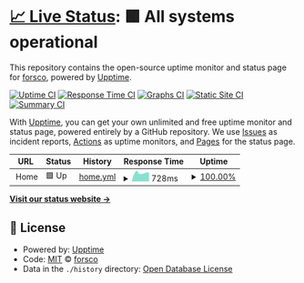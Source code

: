 # [📈 Live Status](https://forsco.github.io/uptime): <!--live status--> **🟩 All systems operational**

This repository contains the open-source uptime monitor and status page for [forsco](https://forsco.github.io/uptime), powered by [Upptime](https://github.com/upptime/upptime).

[![Uptime CI](https://github.com/forsco/uptime/workflows/Uptime%20CI/badge.svg)](https://github.com/forsco/uptime/actions?query=workflow%3A%22Uptime+CI%22)
[![Response Time CI](https://github.com/forsco/uptime/workflows/Response%20Time%20CI/badge.svg)](https://github.com/forsco/uptime/actions?query=workflow%3A%22Response+Time+CI%22)
[![Graphs CI](https://github.com/forsco/uptime/workflows/Graphs%20CI/badge.svg)](https://github.com/forsco/uptime/actions?query=workflow%3A%22Graphs+CI%22)
[![Static Site CI](https://github.com/forsco/uptime/workflows/Static%20Site%20CI/badge.svg)](https://github.com/forsco/uptime/actions?query=workflow%3A%22Static+Site+CI%22)
[![Summary CI](https://github.com/forsco/uptime/workflows/Summary%20CI/badge.svg)](https://github.com/forsco/uptime/actions?query=workflow%3A%22Summary+CI%22)

With [Upptime](https://upptime.js.org), you can get your own unlimited and free uptime monitor and status page, powered entirely by a GitHub repository. We use [Issues](https://github.com/forsco/uptime/issues) as incident reports, [Actions](https://github.com/forsco/uptime/actions) as uptime monitors, and [Pages](https://forsco.github.io/uptime) for the status page.

<!--start: status pages-->
<!-- This summary is generated by Upptime (https://github.com/upptime/upptime) -->
<!-- Do not edit this manually, your changes will be overwritten -->
<!-- prettier-ignore -->
| URL | Status | History | Response Time | Uptime |
| --- | ------ | ------- | ------------- | ------ |
| <img alt="" src="https://icons.duckduckgo.com/ip3/.ico" height="13"> Home | 🟩 Up | [home.yml](https://github.com/forsco/uptime/commits/HEAD/history/home.yml) | <details><summary><img alt="Response time graph" src="./graphs/home/response-time-week.png" height="20"> 728ms</summary><br><a href="https://uptime.forsco.net/history/home"><img alt="Response time 757" src="https://img.shields.io/endpoint?url=https%3A%2F%2Fraw.githubusercontent.com%2Fforsco%2Fuptime%2FHEAD%2Fapi%2Fhome%2Fresponse-time.json"></a><br><a href="https://uptime.forsco.net/history/home"><img alt="24-hour response time 763" src="https://img.shields.io/endpoint?url=https%3A%2F%2Fraw.githubusercontent.com%2Fforsco%2Fuptime%2FHEAD%2Fapi%2Fhome%2Fresponse-time-day.json"></a><br><a href="https://uptime.forsco.net/history/home"><img alt="7-day response time 728" src="https://img.shields.io/endpoint?url=https%3A%2F%2Fraw.githubusercontent.com%2Fforsco%2Fuptime%2FHEAD%2Fapi%2Fhome%2Fresponse-time-week.json"></a><br><a href="https://uptime.forsco.net/history/home"><img alt="30-day response time 657" src="https://img.shields.io/endpoint?url=https%3A%2F%2Fraw.githubusercontent.com%2Fforsco%2Fuptime%2FHEAD%2Fapi%2Fhome%2Fresponse-time-month.json"></a><br><a href="https://uptime.forsco.net/history/home"><img alt="1-year response time 757" src="https://img.shields.io/endpoint?url=https%3A%2F%2Fraw.githubusercontent.com%2Fforsco%2Fuptime%2FHEAD%2Fapi%2Fhome%2Fresponse-time-year.json"></a></details> | <details><summary><a href="https://uptime.forsco.net/history/home">100.00%</a></summary><a href="https://uptime.forsco.net/history/home"><img alt="All-time uptime 99.35%" src="https://img.shields.io/endpoint?url=https%3A%2F%2Fraw.githubusercontent.com%2Fforsco%2Fuptime%2FHEAD%2Fapi%2Fhome%2Fuptime.json"></a><br><a href="https://uptime.forsco.net/history/home"><img alt="24-hour uptime 100.00%" src="https://img.shields.io/endpoint?url=https%3A%2F%2Fraw.githubusercontent.com%2Fforsco%2Fuptime%2FHEAD%2Fapi%2Fhome%2Fuptime-day.json"></a><br><a href="https://uptime.forsco.net/history/home"><img alt="7-day uptime 100.00%" src="https://img.shields.io/endpoint?url=https%3A%2F%2Fraw.githubusercontent.com%2Fforsco%2Fuptime%2FHEAD%2Fapi%2Fhome%2Fuptime-week.json"></a><br><a href="https://uptime.forsco.net/history/home"><img alt="30-day uptime 95.75%" src="https://img.shields.io/endpoint?url=https%3A%2F%2Fraw.githubusercontent.com%2Fforsco%2Fuptime%2FHEAD%2Fapi%2Fhome%2Fuptime-month.json"></a><br><a href="https://uptime.forsco.net/history/home"><img alt="1-year uptime 99.35%" src="https://img.shields.io/endpoint?url=https%3A%2F%2Fraw.githubusercontent.com%2Fforsco%2Fuptime%2FHEAD%2Fapi%2Fhome%2Fuptime-year.json"></a></details>

<!--end: status pages-->

[**Visit our status website →**](https://forsco.github.io/uptime)

## 📄 License

- Powered by: [Upptime](https://github.com/upptime/upptime)
- Code: [MIT](./LICENSE) © [forsco](https://forsco.github.io/uptime)
- Data in the `./history` directory: [Open Database License](https://opendatacommons.org/licenses/odbl/1-0/)
